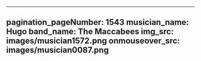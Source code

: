 ------
pagination_pageNumber: 1543
musician_name: Hugo
band_name: The Maccabees
img_src: images/musician1572.png
onmouseover_src: images/musician0087.png
------